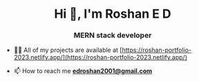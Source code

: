 <h1 align="center">Hi 👋, I'm Roshan E D</h1>
<h3 align="center">MERN stack developer</h3>

- 👨‍💻 All of my projects are available at [https://roshan-portfolio-2023.netlify.app/](https://roshan-portfolio-2023.netlify.app/)

- 📫 How to reach me **edroshan2001@gmail.com**

